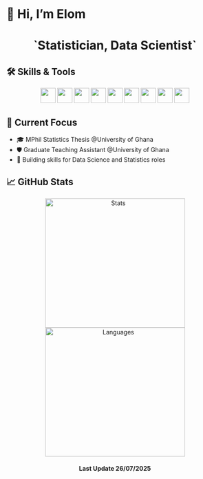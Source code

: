 # 👋 Hi, I’m Elom

<div align="center">
    <h1> `Statistician, Data Scientist` </h1>
 </div>

## 🛠️ Skills & Tools

<p align="center">
    <img src="https://img.shields.io/badge/Python-blueyellow?logo=python&logoColor=white" height="35"/>
    <img src="https://img.shields.io/badge/R-blue?logo=R&logoColor=white" height="35"/>
    <img src="https://img.shields.io/badge/LaTeX-green?logo=latex&logoColor=white" height="35"/>
    <img src="https://img.shields.io/badge/SQL-yellow" height="35"/>
    <img src="https://img.shields.io/badge/ORACLE-red" height="35"/>
    <img src="https://img.shields.io/badge/Git-orange?logo=git&logoColor=white" height="35"/>
    <img src="https://img.shields.io/badge/Shell-4EAA25?logo=gnu-bash&logoColor=white" height="35"/>
    <img src="https://img.shields.io/badge/Linux-555555?logo=linux&logoColor=white" height="35"/>
    <img src="https://img.shields.io/badge/Arch_Linux-1793D1?logo=arch-linux&logoColor=white" height="35"/>
</p>

## 🚀 Current Focus

- 🎓 MPhil Statistics Thesis @University of Ghana
- 🛡️ Graduate Teaching Assistant @University of Ghana
- 🎯 Building skills for Data Science and Statistics roles

## 📈 GitHub Stats

<p align="center">
  <img src="https://github-readme-stats.vercel.app/api?username=elomwarren&show_icons=true&theme=radical" height = "300" width = "325" alt="Stats"/>

<img src="https://github-readme-stats.vercel.app/api/top-langs/?username=elomwarren&layout=compact&theme=radical" height = "300" width = "325" alt="Languages"/>
</p>

<div align = "center">
    <h4> Last Update 26/07/2025 </h4>
</div>

